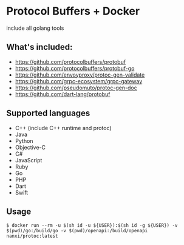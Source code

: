 # Protocol Buffers + Docker

include all golang tools

## What's included:
- https://github.com/protocolbuffers/protobuf
- https://github.com/protocolbuffers/protobuf-go
- https://github.com/envoyproxy/protoc-gen-validate
- https://github.com/grpc-ecosystem/grpc-gateway
- https://github.com/pseudomuto/protoc-gen-doc
- https://github.com/dart-lang/protobuf

## Supported languages
- C++ (include C++ runtime and protoc)
- Java
- Python
- Objective-C
- C#
- JavaScript
- Ruby
- Go
- PHP
- Dart
- Swift

## Usage
```
$ docker run --rm -u $(sh id -u ${USER}):$(sh id -g ${USER}) -v $(pwd)/go:/build/go -v $(pwd)/openapi:/build/openapi nanxi/protoc:latest
```

